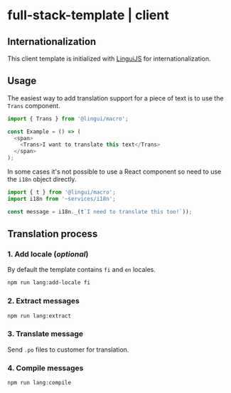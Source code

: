 # full-stack-template | client

## Internationalization

This client template is initialized with [LinguiJS](https://lingui.js.org/index.html) for internationalization.

## Usage

The easiest way to add translation support for a piece of text is to use the `Trans` component.

```js
import { Trans } from '@lingui/macro';

const Example = () => (
  <span>
    <Trans>I want to translate this text</Trans>
  </span>
);
```

In some cases it's not possible to use a React component so need to use the `i18n` object directly.

```js
import { t } from '@lingui/macro';
import i18n from '~services/i18n';

const message = i18n._(t`I need to translate this too!`));
```

## Translation process

### 1. Add locale (_optional_)

By default the template contains `fi` and `en` locales.

```sh
npm run lang:add-locale fi
```

### 2. Extract messages

```sh
npm run lang:extract
```

### 3. Translate message

Send `.po` files to customer for translation.

### 4. Compile messages

```sh
npm run lang:compile
```
